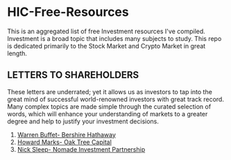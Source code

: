# HIC-Free-Resources

This is an aggregated list of free Investment resources I've compiled.
Investment is a broad topic that includes many subjects to study. This repo is dedicated primarily to the Stock Market and Crypto Market in great length. 

## LETTERS TO SHAREHOLDERS 
 These letters are underrated; yet it allows us as investors to tap into the great mind of successful world-renowned investors with great track record. Many complex topics are made simple through the curated selection of words, which will enhance your understanding of markets to a greater degree and help to justify your investment decisions.

<ol>
  <li><a href = "https://www.berkshirehathaway.com/letters/letters.html"> Warren Buffet- Bershire Hathaway</a></li>
  <li><a href = "https://www.oaktreecapital.com/insights/memos"> Howard Marks- Oak Tree Capital</a></li>
  <li><a href = "https://igyfoundation.org.uk/wp-content/uploads/2021/03/Full_Collection_Nomad_Letters_.pdf"> Nick Sleep- Nomade Investment Partnership</a></li>
</ol>

